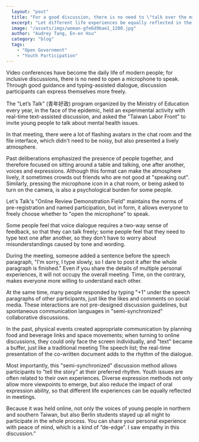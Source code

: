 ```yaml
---
  layout: "post"
  title: "For a good discussion, there is no need to \"talk over the microphone\"."
  excerpt: "Let different life experiences be equally reflected in the meeting"
  image: "/assets/imgs/woman-gfe6d9bae1_1280.jpg"
  author: "Audrey Tang, En-en Hsu"
  category: "blog"
  tags: 
    - "Open Government"
    - "Youth Participation"
---
```


Video conferences have become the daily life of modern people; for inclusive discussions, there is no need to open a microphone to speak. Through good guidance and typing-assisted dialogue, discussion participants can express themselves more freely. 

The "Let’s Talk" (青年好政) program organized by the Ministry of Education every year, in the face of the epidemic, held an experimental activity with real-time text-assisted discussion, and asked the "Taiwan Labor Front" to invite young people to talk about mental health issues. 

In that meeting, there were a lot of flashing avatars in the chat room and the file interface, which didn't need to be noisy, but also presented a lively atmosphere. 

Past deliberations emphasized the presence of people together, and therefore focused on sitting around a table and talking, one after another, voices and expressions. Although this format can make the atmosphere lively, it sometimes crowds out friends who are not good at "speaking out". Similarly, pressing the microphone icon in a chat room, or being asked to turn on the camera, is also a psychological burden for some people. 

Let's Talk's "Online Review Demonstration Field" maintains the norms of pre-registration and named participation, but in form, it allows everyone to freely choose whether to "open the microphone" to speak. 

Some people feel that voice dialogue requires a two-way sense of feedback, so that they can talk freely; some people feel that they need to type text one after another, so they don’t have to worry about misunderstandings caused by tone and wording. 

During the meeting, someone added a sentence before the speech paragraph, "I'm sorry, I type slowly, so I dare to post it after the whole paragraph is finished." Even if you share the details of multiple personal experiences, it will not occupy the overall meeting. Time, on the contrary, makes everyone more willing to understand each other. 

At the same time, many people responded by typing "+1" under the speech paragraphs of other participants, just like the likes and comments on social media. These interactions are not pre-designed discussion guidelines, but spontaneous communication languages in "semi-synchronized" collaborative discussions. 

In the past, physical events created appropriate communication by planning food and beverage links and space movements; when turning to online discussions, they could only face the screen individually, and "text" became a buffer, just like a traditional meeting The speech list; the real-time presentation of the co-written document adds to the rhythm of the dialogue. 

Most importantly, this "semi-synchronized" discussion method allows participants to "tell the story" at their preferred rhythm. Youth issues are often related to their own experiences. Diverse expression methods not only allow more viewpoints to emerge, but also reduce the impact of oral expression ability, so that different life experiences can be equally reflected in meetings. 

Because it was held online, not only the voices of young people in northern and southern Taiwan, but also Berlin students stayed up all night to participate in the whole process. You can share your personal experience with peace of mind, which is a kind of “de-edge”. I saw empathy in this discussion.”
